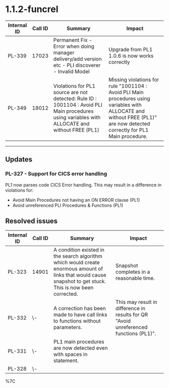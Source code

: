 # 1.1.2-funcrel

| Internal ID | Call ID | Summary | Impact |
| ----------- | ------- | ------- | ------ |
| PL-339 | 17023 | Permanent Fix - Error when doing manager delivery/add version etc - PLI discoverer - Invalid Model | Upgrade from PL1 1.0.6 is now works correctly |
| PL-349 | 18012 | Violations for PL1 source are not detected: Rule ID : 1001104 : Avoid PLI Main procedures using variables with ALLOCATE and without FREE (PL1) | Missing violations for rule "1001104 : Avoid PLI Main procedures using variables with ALLOCATE and without FREE (PL1)" are now detected correctly for PL1 Main procedure. |

---
## Updates

### PL-327 - Support for CICS error handling

PL1 now parses code CICS Error handling. This may result in a difference in violations for:
- Avoid Main Procedures not having an ON ERROR clause (PL1)
- Avoid unreferenced PLI Procedures & Functions (PL1)

## Resolved issues

| Internal ID | Call ID | Summary | Impact |
| ----------- | ------- | ------- | ------ |
| PL-323 | 14901 | A condition existed in the search algorithm which would create enormous amount of links that would cause snapshot to get stuck. This is now been corrected. | Snapshot completes in a reasonable time. |
| PL-332 | \\- | A correction has been made to have call links to functions without parameters. | This may result in difference in results for QR "Avoid unreferenced functions (PL1)". |
| PL-331 | \\- | PL1 main procedures are now detected even with spaces in statement. |
| PL-328 | \\- |

%7C
